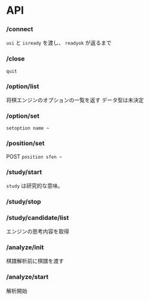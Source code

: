 # API

### /connect

  `usi` と `isready` を渡し、 `readyok` が返るまで

### /close

  `quit`

### /option/list

  将棋エンジンのオプションの一覧を返す
  データ型は未決定

### /option/set

  `setoption name ~`

### /position/set

  POST
  `position sfen ~`

### /study/start

  `study` は研究的な意味。

### /study/stop

### /study/candidate/list

  エンジンの思考内容を取得

### /analyze/init

  棋譜解析前に棋譜を渡す

### /analyze/start

  解析開始
